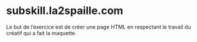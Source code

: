 # subskill.la2spaille.com
Le but de l’exercice est de créer une page HTML en respectant le travail du créatif qui a fait la maquette.
